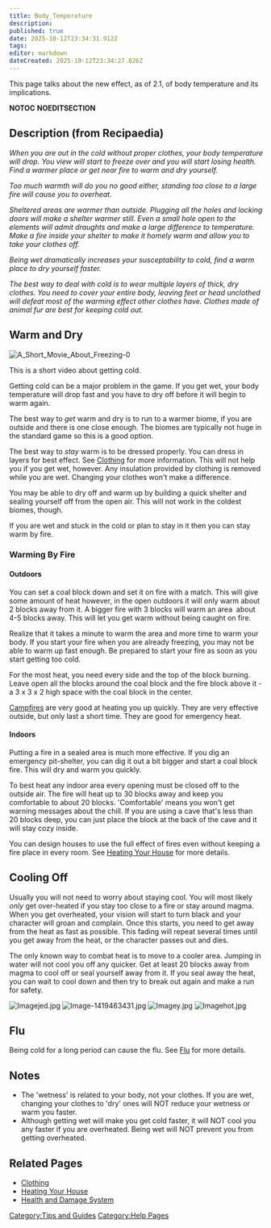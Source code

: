 ```yaml
---
title: Body_Temperature
description: 
published: true
date: 2025-10-12T23:34:31.912Z
tags: 
editor: markdown
dateCreated: 2025-10-12T23:34:27.826Z
---
```


This page talks about the new effect, as of 2.1, of body temperature and
its implications.

__NOTOC__ __NOEDITSECTION__

## Description (from Recipaedia)

*When you are out in the cold without proper clothes, your body
temperature will drop. You view will start to freeze over and you will
start losing health. Find a warmer place or get near fire to warm and
dry yourself.*

*Too much warmth will do you no good either, standing too close to a
large fire will cause you to overheat.*

*Sheltered areas are warmer than outside. Plugging all the holes and
locking doors will make a shelter warmer still. Even a small hole open
to the elements will admit draughts and make a large difference to
temperature. Make a fire inside your shelter to make it homely warm and
allow you to take your clothes off.*

*Being wet dramatically increases your susceptability to cold, find a
warm place to dry yourself faster.*

*The best way to deal with cold is to wear multiple layers of thick, dry
clothes. You need to cover your entire body, leaving feet or head
unclothed will defeat most of the warming effect other clothes have.
Clothes made of animal fur are best for keeping cold out.*

## Warm and Dry

![A_Short_Movie_About_Freezing-0](A_Short_Movie_About_Freezing-0
"A_Short_Movie_About_Freezing-0")

This is a short video about getting cold.

Getting cold can be a major problem in the game. If you get wet, your
body temperature will drop fast and you have to dry off before it will
begin to warm again.

The best way to *get* warm and dry is to run to a warmer biome, if you
are outside and there is one close enough. The biomes are typically not
huge in the standard game so this is a good option.

The best way to *stay* warm is to be dressed properly. You can dress in
layers for best effect. See [Clothing](Clothing "wikilink") for more
information. This will not help you if you get wet, however. Any
insulation provided by clothing is removed while you are wet. Changing
your clothes won't make a difference.

You may be able to dry off and warm up by building a quick shelter and
sealing yourself off from the open air. This will not work in the
coldest biomes, though.

If you are wet and stuck in the cold or plan to stay in it then you can
stay warm by fire.

### Warming By Fire

#### Outdoors

You can set a coal block down and set it on fire with a match. This will
give some amount of heat however, in the open outdoors it will only warm
about 2 blocks away from it. A bigger fire with 3 blocks will warm an
area  about 4-5 blocks away. This will let you get warm without being
caught on fire.

Realize that it takes a minute to warm the area and more time to warm
your body. If you start your fire when you are already freezing, you may
not be able to warm up fast enough. Be prepared to start your fire as
soon as you start getting too cold.

For the most heat, you need every side and the top of the block burning.
Leave open all the blocks around the coal block and the fire block above
it - a 3 x 3 x 2 high space with the coal block in the center.

[Campfires](Campfire "wikilink") are very good at heating you up
quickly. They are very effective outside, but only last a short time.
They are good for emergency heat.

#### Indoors

Putting a fire in a sealed area is much more effective. If you dig an
emergency pit-shelter, you can dig it out a bit bigger and start a coal
block fire. This will dry and warm you quickly.

To best heat any indoor area every opening must be closed off to the
outside air. The fire will heat up to 30 blocks away and keep you
comfortable to about 20 blocks. 'Comfortable' means you won't get
warning messages about the chill. If you are using a cave that's less
than 20 blocks deep, you can just place the block at the back of the
cave and it will stay cozy inside.

You can design houses to use the full effect of fires even without
keeping a fire place in every room. See [Heating Your
House](Heating_Your_House "wikilink") for more details.

## Cooling Off

Usually you will not need to worry about staying cool. You will most
likely *only* get over-heated if you stay too close to a fire or stay
around magma. When you get overheated, your vision will start to turn
black and your character will groan and complain. Once this starts, you
need to get away from the heat as fast as possible. This fading will
repeat several times until you get away from the heat, or the character
passes out and dies.

The only known way to combat heat is to move to a cooler area. Jumping
in water will not cool you off any quicker. Get at least 20 blocks away
from magma to cool off or seal yourself away from it. If you seal away
the heat, you can wait to cool down and then try to break out again and
make a run for safety.

![Imagejed.jpg](Imagejed.jpg "Imagejed.jpg")
![Image-1419463431.jpg](Image-1419463431.jpg "Image-1419463431.jpg")
![Imagey.jpg](Imagey.jpg "Imagey.jpg") ![Imagehot.jpg](Imagehot.jpg
"Imagehot.jpg")

## Flu

Being cold for a long period can cause the flu. See
[Flu](Flu "wikilink") for more details.

## Notes

  - The 'wetness' is related to your body, not your clothes. If you are
    wet, changing your clothes to 'dry' ones will NOT reduce your
    wetness or warm you faster.
  - Although getting wet will make you get cold faster, it will NOT cool
    you any faster if you are overheated. Being wet will NOT prevent you
    from getting overheated.

## Related Pages

  - [Clothing](Clothing "wikilink")
  - [Heating Your House](Heating_Your_House "wikilink")
  - [Health and Damage System](Health_and_Damage_System "wikilink")

[Category:Tips and Guides](Category:Tips_and_Guides "wikilink")
[Category:Help Pages](Category:Help_Pages "wikilink")